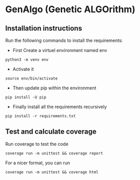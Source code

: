 # GenAlgo (Genetic ALGOrithm)

## Installation instructions

Run the following commands to install the requirements:

- First Create a virtuel environment named env
```
python3 -m venv env
```

- Activate it
```
source env/bin/activate
```

- Then update pip within the environment
```
pip install -U pip
```

- Finally install all the requirements recursively
```
pip install -r requirements.txt
```

## Test and calculate coverage

Run coverage to test the code
```
coverage run -m unittest && coverage report
```

For a nicer format, you can run
```
coverage run -m unittest && coverage html
```
